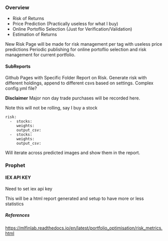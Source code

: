 ### Overview

* Risk of Returns
* Price Prediction (Practically useless for what I buy)
* Online Portoflio Selection (Just for Verification/Validation)
* Estimation of Returns

New Risk Page will be made for risk management per tag with useless price predictions
Periodic publishing for online portoflio selection and risk management for current portfolio.


#### SubReports

Github Pages with Specific Folder Report on Risk.
Generate risk with different holdings, append to different csvs based on settings.
Complex config.yml file?


**Disclaimer** Major non day trade purchases will be recorded here.

Note this will not be rolling, say I buy a stock
```
risk:
  -  stocks:
     weights:
     output_csv:
  -  stocks:
     weights:
     output_csv:
```

Will iterate across predicted images and show them in the report.

### Prophet
#### IEX API KEY

Need to set iex api key

This will be a html report generated and setup to have more or less statistics

##### References


https://mlfinlab.readthedocs.io/en/latest/portfolio_optimisation/risk_metrics.html